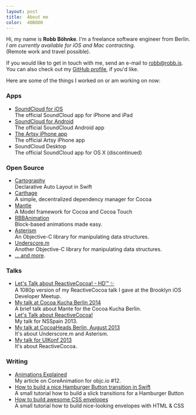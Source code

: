 ```yaml
---
layout: post
title:  About me
color:  40B0D0
---
```


Hi, my name is **Robb Böhnke**. I'm a freelance software engineer from Berlin.
_I am currently available for iOS and Mac contracting_.  
(Remote work and travel possible).

If you would like to get in touch with me, send an e-mail to
[robb@robb.is](mailto:robb@robb.is). You can also check out my [GitHub
profile][github], if you'd like.

Here are some of the things I worked on or am working on now:

### Apps

- [SoundCloud for iOS](http://itunes.apple.com/en/app/soundcloud/id336353151)  
  The official SoundCloud app for iPhone and iPad
- [SoundCloud for Android](https://play.google.com/store/apps/details?id=com.soundcloud.android)  
  The official SoundCloud Android app
- [The Artsy iPhone app](/working-on/artsy-iphone-app)  
  The official Artsy iPhone app
- SoundCloud Desktop  
  The official SoundCloud app for OS X (discontinued)

### Open Source

- [Cartography](https://github.com/robb/Cartography)  
  Declarative Auto Layout in Swift
- [Carthage](https://github.com/Carthage/Carthage)  
  A simple, decentralized dependency manager for Cocoa 
- [Mantle](https://github.com/Mantle/Mantle)  
  A Model framework for Cocoa and Cocoa Touch
- [RBBAnimation](http://robb.is/working-on/rbbanimation)  
  Block-based animations made easy.
- [Asterism](https://github.com/robb/Asterism)  
  An Objective-C library for manipulating data structures.
- [Underscore.m](https://github.com/robb/Underscore.m)  
  Another Objective-C library for manipulating data structures.  
- [… and more][github].

### Talks

- [Let's Talk about ReactiveCocoa! - HD™ ✨](/speaking-at/brooklyn-ios-meetup-feb-2014)  
  A 1080p version of my ReactiveCocoa talk I gave at the Brooklyn iOS Developer Meetup.
- [My talk at Cocoa Kucha Berlin 2014](/speaking-at/cocoa-kucha-berlin)  
  A brief talk about Mante for the Cocoa Kucha Berlin.
- [Let's Talk about ReactiveCocoa!](/speaking-at/nsspain-2013)  
  My talk for NSSpain 2013.
- [My talk at CocoaHeads Berlin, August 2013](/speaking-at/coocaheads-august-2013)  
  It's about Underscore.m and Asterism.
- [My talk for UIKonf 2013](/speaking-at/uikonf-2013)  
  It's about ReactiveCocoa.

### Writing

- [Animations Explained](http://www.objc.io/issue-12/animations-explained.html)  
  My article on CoreAnimation for objc.io #12.
- [How to build a nice Hamburger Button transition in Swift](/working-on/a-hamburger-button-transition)  
  A small tutorial how to build a slick transitions for a Hamburger Button
- [How to build awesome CSS envelopes](/working-on/css-envelopes)  
  A small tutorial how to build nice-looking envelopes with HTML & CSS

[soundcloud_android]: https://play.google.com/store/apps/details?id=com.soundcloud.android
[soundcloud_ios]:     http://itunes.apple.com/en/app/soundcloud/id336353151
[soundcloud]:         https://soundcloud.com
[twitter]:            https://twitter.com/ceterum_censeo
[github]:             https://github.com/robb
